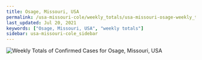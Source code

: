 ```yaml
---
title: Osage, Missouri, USA
permalink: /usa-missouri-cole/weekly_totals/usa-missouri-osage-weekly_totals.html
last_updated: Jul 20, 2021
keywords: ["Osage, Missouri, USA", "weekly totals"]
sidebar: usa-missouri-cole_sidebar
---
```


![Weekly Totals of Confirmed Cases for Osage, Missouri, USA](/covid_tracker/images/graphs/usa-missouri-osage-weekly_totals_graph.png)
